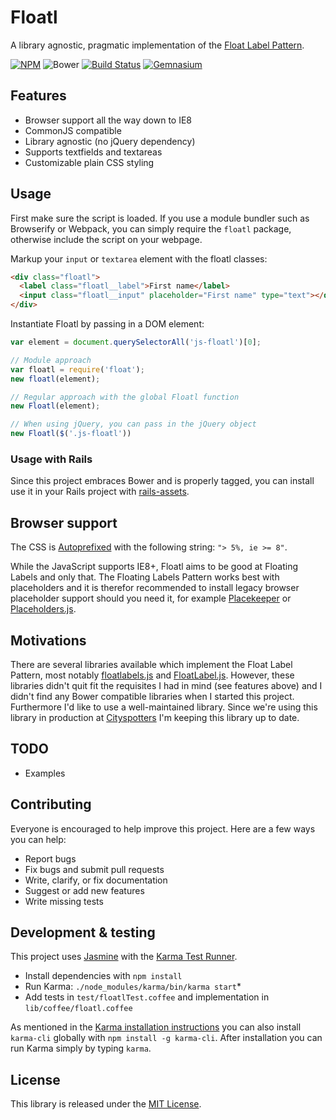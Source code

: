 # Floatl

A library agnostic, pragmatic implementation of the [Float Label Pattern](http://mds.is/float-label-pattern/).

[![NPM](https://img.shields.io/npm/v/floatl.svg?style=flat-square)](https://www.npmjs.com/package/floatl)
![Bower](https://img.shields.io/bower/v/floatl.svg?style=flat-square)
[![Build Status](https://img.shields.io/travis/richardvenneman/floatl/master.svg?style=flat-square)](https://travis-ci.org/richardvenneman/floatl)
[![Gemnasium](https://img.shields.io/gemnasium/richardvenneman/floatl.svg?style=flat-square)](https://gemnasium.com/richardvenneman/floatl)

## Features

- Browser support all the way down to IE8
- CommonJS compatible
- Library agnostic (no jQuery dependency)
- Supports textfields and textareas
- Customizable plain CSS styling

## Usage

First make sure the script is loaded. If you use a module bundler such as Browserify or Webpack, you can simply require the `floatl` package, otherwise include the script on your webpage.

Markup your `input` or `textarea` element with the floatl classes:

```html
<div class="floatl">
  <label class="floatl__label">First name</label>
  <input class="floatl__input" placeholder="First name" type="text"></div>
</div>
```

Instantiate Floatl by passing in a DOM element:

```javascript
var element = document.querySelectorAll('js-floatl')[0];

// Module approach
var floatl = require('float');
new floatl(element);

// Regular approach with the global Floatl function
new Floatl(element);

// When using jQuery, you can pass in the jQuery object
new Floatl($('.js-floatl'))
```

### Usage with Rails

Since this project embraces Bower and is properly tagged, you can install use it in your Rails project with [rails-assets](https://www.rails-assets.org).

## Browser support

The CSS is [Autoprefixed](https://github.com/postcss/autoprefixer) with the following string: `"> 5%, ie >= 8"`.

While the JavaScript supports IE8+, Floatl aims to be good at Floating Labels and only that. The Floating Labels Pattern works best with placeholders and it is therefor recommended to install legacy browser placeholder support should you need it, for example [Placekeeper](https://github.com/kristerkari/placekeeper) or [Placeholders.js](https://github.com/jamesallardice/Placeholders.js).

## Motivations

There are several libraries available which implement the Float Label Pattern, most notably [floatlabels.js](https://github.com/clubdesign/floatlabels.js) and [FloatLabel.js](https://github.com/m10l/FloatLabel.js). However, these libraries didn't quit fit the requisites I had in mind (see features above) and I didn't find any Bower compatible libraries when I started this project. Furthermore I'd like to use a well-maintained library. Since we're using this library in production at [Cityspotters](https://www.cityspotters.com) I'm keeping this library up to date.

## TODO

- Examples

## Contributing

Everyone is encouraged to help improve this project. Here are a few ways you can help:

- Report bugs
- Fix bugs and submit pull requests
- Write, clarify, or fix documentation
- Suggest or add new features
- Write missing tests

## Development & testing

This project uses [Jasmine](http://jasmine.github.io) with the [Karma Test Runner](http://karma-runner.github.io/).

- Install dependencies with `npm install`
- Run Karma: `./node_modules/karma/bin/karma start`*
- Add tests in `test/floatlTest.coffee` and implementation in `lib/coffee/floatl.coffee`

As mentioned in the [Karma installation instructions](http://karma-runner.github.io/0.13/intro/installation.html) you can also install `karma-cli` globally with `npm install -g karma-cli`. After installation you can run Karma simply by typing `karma`.

## License

This library is released under the [MIT License](http://www.opensource.org/licenses/MIT).
